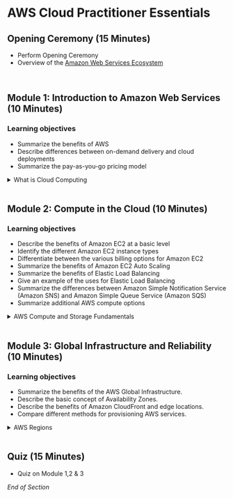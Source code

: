 # AWS Cloud Practitioner Essentials

## Opening Ceremony (15 Minutes)
* Perform Opening Ceremony
* Overview of the [Amazon Web Services Ecosystem](https://www.mindmeister.com/map/2345885899)
<br>

## Module 1: Introduction to Amazon Web Services (10 Minutes)

### Learning objectives
* Summarize the benefits of AWS
* Describe differences between on-demand delivery and cloud deployments
* Summarize the pay-as-you-go pricing model

<details class="faq box"><summary>What is Cloud Computing</summary>
<p>

![image](https://user-images.githubusercontent.com/18049790/228764007-5cd2051a-9a2b-4c6e-9233-79ab6d47903e.png)

</p>
</details>
<br>

## Module 2: Compute in the Cloud (10 Minutes)

### Learning objectives
* Describe the benefits of Amazon EC2 at a basic level
* Identify the different Amazon EC2 instance types
* Differentiate between the various billing options for Amazon EC2
* Summarize the benefits of Amazon EC2 Auto Scaling
* Summarize the benefits of Elastic Load Balancing
* Give an example of the uses for Elastic Load Balancing
* Summarize the differences between Amazon Simple Notification Service (Amazon SNS) and Amazon Simple Queue Service (Amazon SQS)
* Summarize additional AWS compute options

<details class="faq box"><summary>AWS Compute and Storage Fundamentals</summary>
<p>

![image](https://user-images.githubusercontent.com/18049790/228767269-1a8db3fb-103f-49ad-a0af-0ebad65431f2.png)

</p>
</details>
<br>

## Module 3: Global Infrastructure and Reliability (10 Minutes)

### Learning objectives
* Summarize the benefits of the AWS Global Infrastructure.
* Describe the basic concept of Availability Zones.
* Describe the benefits of Amazon CloudFront and edge locations.
* Compare different methods for provisioning AWS services.

<details class="faq box"><summary>AWS Regions</summary>
<p>

![image](https://user-images.githubusercontent.com/18049790/228764437-3a7f5820-0d33-4633-8969-0b5a2ccef085.png)

</p>
</details>
<br>

## Quiz (15 Minutes)
* Quiz on Module 1,2 & 3

*End of Section*
